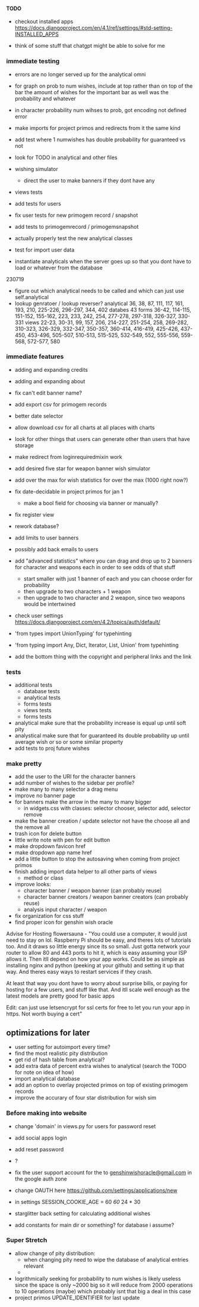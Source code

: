 #### TODO

- checkout installed apps <https://docs.djangoproject.com/en/4.1/ref/settings/#std-setting-INSTALLED_APPS>

- think of some stuff that chatgpt might be able to solve for me

### immediate testing

- errors are no longer served up for the analytical omni
- for graph on prob to num wishes, include at top rather than on top of the bar the amount of wishes for the important bar as well was the probability and whatever
- in character probability num wihses to prob, got encoding not defined error
- make imports for project primos and redirects from it the same kind
- add test where 1 numwishes has double probability for guaranteed vs not

- look for TODO in analytical and other files
- wishing simulator
  - direct the user to make banners if they dont have any
- views tests
- add tests for users
- fix user tests for new primogem record / snapshot
- add tests to primogemrecord / primogemsnapshot
- actually properly test the new analytical classes
- test for import user data
- instantiate analyticals when the server goes up so that you dont have to load or whatever from the database

230719

- figure out which analytical needs to be called and which can just use self.analytical
- lookup genratoer / lookup reverser?
analytical 36, 38, 87, 111, 117, 161, 193, 210, 225-226, 296-297, 344, 402
databes 43
forms 36-42, 114-115, 151-152, 155-162, 223, 233, 242, 254, 277-278, 297-318, 326-327, 330-331
views 22-23, 30-31, 99, 157, 206, 214-227, 251-254, 258, 269-282, 310-323, 326-329, 332-347, 350-357, 360-414, 416-419, 425-426, 437-450, 453-496, 505-507, 510-513, 515-525, 532-549, 552, 555-556, 559-568, 572-577, 580

### immediate features

- adding and expanding credits
- adding and expanding about
- fix can't edit banner name?
- add export csv for primogem records
- better date selector
- allow download csv for all charts at all places with charts
- look for other things that users can generate other than users that have storage
- make redirect from loginrequiredmixin work
- add desired five star for weapon banner wish simulator
- add over the max for wish statistics for over the max (1000 right now?)
- fix date-decidable in project primos for jan 1
  - make a bool field for choosing via banner or manually?
- fix register view
- rework database?
- add limits to user banners
- possibly add back emails to users

- add "advanced statistics" where you can drag and drop up to 2 banners for character and weapons each in order to see odds of that stuff
  - start smaller with just 1 banner of each and you can choose order for probability
  - then upgrade to two characters + 1 weapon
  - then upgrade to two character and 2 weapon, since two weapons would be intertwined
- check user settings <https://docs.djangoproject.com/en/4.2/topics/auth/default/>
- 'from types import UnionTyping' for typehinting
- 'from typing import Any, Dict, Iterator, List, Union' from typehinting
- add the bottom thing with the copyright and peripheral links and the link

### tests

- additional tests
  - database tests
  - analytical tests
  - forms tests
  - views tests
  - forms tests
- analytical make sure that the probability increase is equal up until soft pity
- analystical make sure that for guaranteed its double probability up until average wish or so or some similar property
- add tests to proj future wishes

### make pretty

- add the user to the URI for the character banners
- add number of wishes to the sidebar per profile?
- make many to many selector a drag menu
- improve no banner page
- for banners make the arrow in the many to many bigger
  - in widgets.css with classes: selector chooser, selector add, selector remove
- make the banner creation / update selector not have the choose all and the remove all
- trash icon for delete button
- little write note with pen for edit button
- make dropdown favicon href
- make dropdown app name href
- add a little button to stop the autosaving when coming from project primos
- finish adding import data helper to all other parts of views
  - method or class
- improve looks:
  - character banner / weapon banner (can probably reuse)
  - character banner creators / weapon banner creators (can probably reuse)
  - analysis input character / weapon
- fix organization for css stuff
- find proper icon for genshin wish oracle

Advise for Hosting
flowersauna - "You could use a computer, it would just need to stay on lol. Raspberry Pi should be easy, and theres lots of tutorials too. And it draws so little energy since its so small. Just gotta network your router to allow 80 and 443 ports to hit it, which is easy assuming your ISP allows it. Then itll depend on how your app works. Could be as simple as installing nginx and python (peeking at your github) and setting it up that way. And theres easy ways to restart services if they crash.

At least that way you dont have to worry about surprise bills, or paying for hosting for a few users, and stuff like that. And itll scale well enough as the latest models are pretty good for basic apps

Edit: can just use letsencrypt for ssl certs for free to let you run your app in https. Not worth buying a cert"

## optimizations for later

- user setting for autoimport every time?
- find the most realistic pity distribution
- get rid of hash table from analytical?
- add extra data of percent extra wishes to analytical (search the TODO for note on idea of how)
- import analytical database
- add an option to overlay projected primos on top of existing primogem records
- improve the accurary of four star distribution for wish sim

### Before making into website

- change 'domain' in views.py for users for password reset
- add social apps login
- add reset password
- ?
- fix the user support account for the to <genshinwishoracle@gmail.com> in the google auth zone
- change OAUTH here <https://github.com/settings/applications/new>

- in settings SESSION_COOKIE_AGE = 60 *60* 24 * 30

- starglitter back setting for calculating additional wishes

- add constants for main dir or something? for database i assume?

### Super Stretch

- allow change of pity distribution:
  - when changing pity need to wipe the database of analytical entries relevant
  -
- logrithmically seeking for probability to num wishes is likely useless since the space is only ~2000 big so it will reduce from 2000 operations to 10 operations (maybe) which probably isnt that big a deal in this case
- project primos UPDATE_IDENTIFIER for last update
